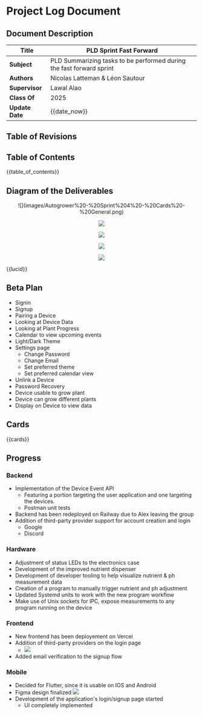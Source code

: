 # Project Log Document

## Document Description

| **Title**       | **PLD Sprint Fast Forward**                                          |
| --------------- | -------------------------------------------------------------------- |
| **Subject**     | PLD Summarizing tasks to be performed during the fast forward sprint |
| **Authors**     | Nicolas Latteman & Léon Sautour                                      |
| **Supervisor**  | Lawal Alao                                                           |
| **Class Of**    | 2025                                                                 |
| **Update Date** | {{date_now}}                                                         |

## Table of Revisions

## Table of Contents

{{table_of_contents}}

## Diagram of the Deliverables

<center>
  ![](images/Autogrower%20-%20Sprint%204%20-%20Cards%20-%20General.png)

  ![](images/Autogrower%20-%20Sprint%204%20-%20Cards%20-%20Backend.png)

  ![](images/Autogrower%20-%20Sprint%204%20-%20Cards%20-%20Hardware.png)

  ![](images/Autogrower%20-%20Sprint%204%20-%20Cards%20-%20Frontend.png)

  ![](images/Autogrower%20-%20Sprint%204%20-%20Cards%20-%20Mobile.png)
</center>{{lucid}}

## Beta Plan

- Signin
- Signup
- Pairing a Device
- Looking at Device Data
- Looking at Plant Progress
- Calendar to view upcoming events
- Light/Dark Theme
- Settings page
  - Change Password
  - Change Email
  - Set preferred theme
  - Set preferred calendar view
- Unlink a Device
- Password Recovery
- Device usable to grow plant
- Device can grow different plants
- Display on Device to view data

## Cards

{{cards}}

## Progress

### Backend

- Implementation of the Device Event API
  - Featuring a portion targeting the user application and one targeting the devices.
  - Postman unit tests
- Backend has been redeployed on Railway due to Alex leaving the group
- Addition of third-party provider support for account creation and login
  - Google
  - Discord

### Hardware

- Adjustment of status LEDs to the electronics case
- Development of the improved nutrient dispenser
- Development of developer tooling to help visualize nutrient & ph measurement data
- Creation of a program to manually trigger nutrient and ph adjustment
- Updated Systemd units to work with the new program workflow
- Make use of Unix sockets for IPC, expose measurements to any program running on the device

### Frontend

- New frontend has been deployement on Vercel
- Addition of third-party providers on the login page
  - ![](images/login_page.png)
- Added email verification to the signup flow

### Mobile

- Decided for Flutter, since it is usable on IOS and Android
- Figma design finalized
 ![](images/figma_design.png)
- Development of the application's login/signup page started
  - UI completely implemented
